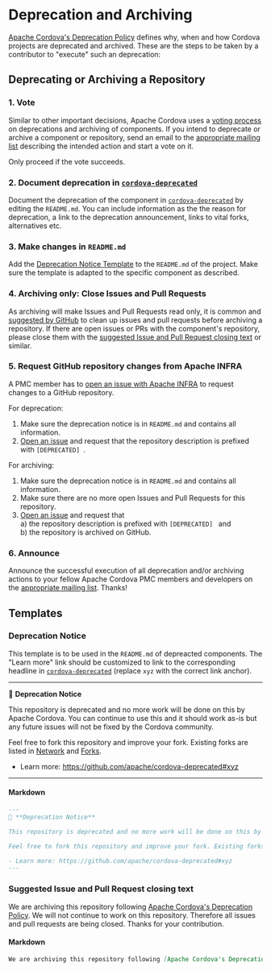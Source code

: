 # Deprecation and Archiving

[Apache Cordova's Deprecation Policy](https://cordova.apache.org/deprecation_policy.html) defines why, when and how Cordova projects are deprecated and archived. These are the steps to be taken by a contributor to "execute" such an deprecation:

## Deprecating or Archiving a Repository


### 1. Vote

Similar to other important decisions, Apache Cordova uses a [voting process](https://www.apache.org/foundation/how-it-works.html#decision-making) on deprecations and archiving of components. If you intend to deprecate or archive a component or repository, send an email to the [appropriate mailing list](https://cordova.apache.org/contact/) describing the intended action and start a vote on it.  

Only proceed if the vote succeeds.

### 2. Document deprecation in [`cordova-deprecated`](https://github.com/apache/cordova-deprecated)

Document the deprecation of the component in [`cordova-deprecated`](https://github.com/apache/cordova-deprecated) by editing the `README.md`. You can include information as the the reason for deprecation, a link to the deprecation announcement, links to vital forks, alternatives etc.

### 3. Make changes in `README.md`

Add the [Deprecation Notice Template](#deprecation-notice) to the `README.md` of the project. Make sure the template is adapted to the specific component as described.

### 4. Archiving only: Close Issues and Pull Requests

As archiving will make Issues and Pull Requests read only, it is common and [suggested by GitHub](https://help.github.com/articles/about-archiving-repositories/) to clean up issues and pull requests before archiving a repository. If there are open issues or PRs with the component's repository, please close them with the [suggested Issue and Pull Request closing text](#suggested-issue-and-pull-request-closing-text) or similar. 

### 5. Request GitHub repository changes from Apache INFRA

A PMC member has to [open an issue with Apache INFRA](https://issues.apache.org/jira/browse/INFRA) to request changes to a GitHub repository.

For deprecation:

1. Make sure the deprecation notice is in `README.md` and contains all information.
1. [Open an issue](https://issues.apache.org/jira/browse/INFRA) and request that the repository description is prefixed with `[DEPRECATED] `.

For archiving:

1. Make sure the deprecation notice is in `README.md` and contains all information.
1. Make sure there are no more open Issues and Pull Requests for this repository.
1. [Open an issue](https://issues.apache.org/jira/browse/INFRA) and request that   
  a) the repository description is prefixed with `[DEPRECATED] ` and   
  b) the repository is archived on GitHub.

### 6. Announce

Announce the successful execution of all deprecation and/or archiving actions to your fellow Apache Cordova PMC members and developers on the [appropriate mailing list](https://cordova.apache.org/contact/). Thanks!


## Templates

### Deprecation Notice

This template is to be used in the `README.md` of depreacted components. The "Learn more" link should be customized to link to the corresponding headline in [`cordova-deprecated`](https://github.com/apache/cordova-deprecated) (replace `xyz` with the correct link anchor).

---
📌 **Deprecation Notice**

This repository is deprecated and no more work will be done on this by Apache Cordova. You can continue to use this and it should work as-is but any future issues will not be fixed by the Cordova community.

Feel free to fork this repository and improve your fork. Existing forks are listed in [Network](network) and [Forks](network/members).

- Learn more: https://github.com/apache/cordova-deprecated#xyz
---

#### Markdown

```markdown
---
📌 **Deprecation Notice**

This repository is deprecated and no more work will be done on this by Apache Cordova. You can continue to use this and it should work as-is but any future issues will not be fixed by the Cordova community.

Feel free to fork this repository and improve your fork. Existing forks are listed in [Network](network) and [Forks](network/members).

- Learn more: https://github.com/apache/cordova-deprecated#xyz
---
```

### Suggested Issue and Pull Request closing text

We are archiving this repository following [Apache Cordova's Deprecation Policy](https://cordova.apache.org/deprecation_policy.html). We will not continue to work on this repository. Therefore all issues and pull requests are being closed. Thanks for your contribution.

#### Markdown

```markdown
We are archiving this repository following [Apache Cordova's Deprecation Policy](https://cordova.apache.org/deprecation_policy.html). We will not continue to work on this repository. Therefore all issues and pull requests are being closed. Thanks for your contribution.
```
